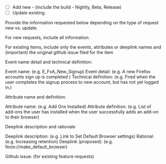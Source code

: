 -[ ] Add new - (include the build - Nightly, Beta, Release)
-[ ] Update existing

Provide the information requested below depending on the type of request new vs. update. 

For new requests, include all information. 

For existing items, include only the events, attributes or deeplink names and (important) the original github issue filed for the item

Event name detail and technical definition:

Event name: (e.g. E_FxA_New_Signup)
Event detail: (e.g. A new Firefox accounts sign up is completed    )
Technical definition: (e.g. Fired when the user completes the signup process to new account, but has not yet logged in.)

 Attribute name and definition:

Attribute name: (e.g. Add Ons Installed)
Attribute definition:  (e.g. List of add-ons the user has installed when the user successfully adds an add-on to their browser)

Deeplink description and rationale

Deeplink description: (e.g. Link to Set Default Browser settings)
Rational:  (e.g. Increasing retention)
Deeplink (proposed): (e.g. fenix://make_default_browser)

Github issue: (for existing feature requests)
